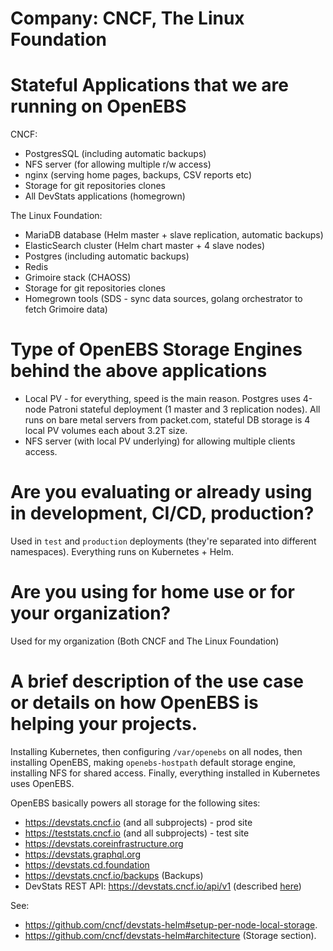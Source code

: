 # Company: CNCF, The Linux Foundation

# Stateful Applications that we are running on OpenEBS

CNCF:
- PostgresSQL (including automatic backups)
- NFS server (for allowing multiple r/w access)
- nginx (serving home pages, backups, CSV reports etc)
- Storage for git repositories clones
- All DevStats applications (homegrown)

The Linux Foundation:
- MariaDB database (Helm master + slave replication, automatic backups)
- ElasticSearch cluster (Helm chart master + 4 slave nodes)
- Postgres (including automatic backups)
- Redis
- Grimoire stack (CHAOSS)
- Storage for git repositories clones
- Homegrown tools (SDS - sync data sources, golang orchestrator to fetch Grimoire data)

# Type of OpenEBS Storage Engines behind the above applications

- Local PV - for everything, speed is the main reason. Postgres uses 4-node Patroni stateful deployment (1 master and 3 replication nodes). All runs on bare metal servers from packet.com, stateful DB storage is 4 local PV volumes each about 3.2T size.
- NFS server (with local PV underlying) for allowing multiple clients access.

# Are you evaluating or already using in development, CI/CD, production?

Used in `test` and `production` deployments (they're separated into different namespaces).
Everything runs on Kubernetes + Helm.

# Are you using for home use or for your organization?

Used for my organization (Both CNCF and The Linux Foundation)

# A brief description of the use case or details on how OpenEBS is helping your projects.

Installing Kubernetes, then configuring `/var/openebs` on all nodes, then installing OpenEBS, making `openebs-hostpath` default storage engine, installing NFS for shared access. Finally, everything installed in Kubernetes uses OpenEBS.

OpenEBS basically powers all storage for the following sites:
- https://devstats.cncf.io (and all subprojects) - prod site
- https://teststats.cncf.io (and all subprojects) - test site
- https://devstats.coreinfrastructure.org
- https://devstats.graphql.org
- https://devstats.cd.foundation
- https://devstats.cncf.io/backups (Backups)
- DevStats REST API: https://devstats.cncf.io/api/v1 (described [here](https://github.com/cncf/devstatscode#api))

See:
- https://github.com/cncf/devstats-helm#setup-per-node-local-storage.
- https://github.com/cncf/devstats-helm#architecture (Storage section).

